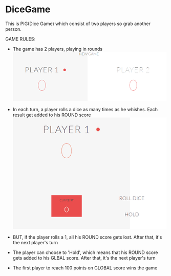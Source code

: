 # DiceGame

This is PIG(Dice Game) which consist of two players so grab another person.


GAME RULES:

- The game has 2 players, playing in rounds
    ![Players](/assets/images/gifs/players.PNG)

- In each turn, a player rolls a dice as many times as he whishes. Each result get added to his ROUND score
    ![ROLLING DICE](/assets/images/gifs/rollingDice.gif)

- BUT, if the player rolls a 1, all his ROUND score gets lost. After that, it's the next player's turn
- The player can choose to 'Hold', which means that his ROUND score gets added to his GLBAL score. After that, it's the next player's turn
- The first player to reach 100 points on GLOBAL score wins the game